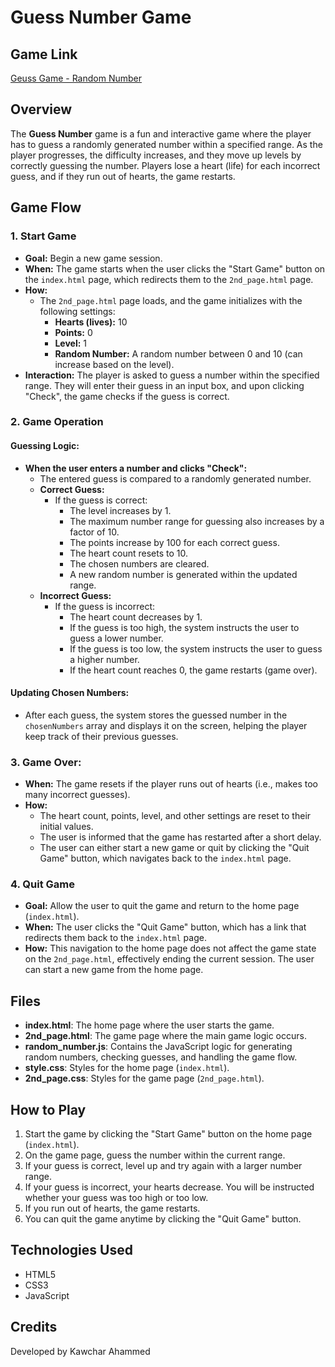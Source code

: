 # Guess Number Game
## Game Link
[Geuss Game - Random Number](https://geuss-game-random-number.netlify.app/)

## Overview
The **Guess Number** game is a fun and interactive game where the player has to guess a randomly generated number within a specified range. As the player progresses, the difficulty increases, and they move up levels by correctly guessing the number. Players lose a heart (life) for each incorrect guess, and if they run out of hearts, the game restarts.

## Game Flow

### 1. Start Game
- **Goal:** Begin a new game session.
- **When:** The game starts when the user clicks the "Start Game" button on the `index.html` page, which redirects them to the `2nd_page.html` page.
- **How:**
  - The `2nd_page.html` page loads, and the game initializes with the following settings:
    - **Hearts (lives):** 10
    - **Points:** 0
    - **Level:** 1
    - **Random Number:** A random number between 0 and 10 (can increase based on the level).
- **Interaction:** The player is asked to guess a number within the specified range. They will enter their guess in an input box, and upon clicking "Check", the game checks if the guess is correct.

### 2. Game Operation
#### Guessing Logic:
- **When the user enters a number and clicks "Check":**
  - The entered guess is compared to a randomly generated number.
  - **Correct Guess:**
    - If the guess is correct:
      - The level increases by 1.
      - The maximum number range for guessing also increases by a factor of 10.
      - The points increase by 100 for each correct guess.
      - The heart count resets to 10.
      - The chosen numbers are cleared.
      - A new random number is generated within the updated range.
  - **Incorrect Guess:**
    - If the guess is incorrect:
      - The heart count decreases by 1.
      - If the guess is too high, the system instructs the user to guess a lower number.
      - If the guess is too low, the system instructs the user to guess a higher number.
      - If the heart count reaches 0, the game restarts (game over).
  
#### Updating Chosen Numbers:
- After each guess, the system stores the guessed number in the `chosenNumbers` array and displays it on the screen, helping the player keep track of their previous guesses.

### 3. Game Over:
- **When:** The game resets if the player runs out of hearts (i.e., makes too many incorrect guesses).
- **How:**
  - The heart count, points, level, and other settings are reset to their initial values.
  - The user is informed that the game has restarted after a short delay.
  - The user can either start a new game or quit by clicking the "Quit Game" button, which navigates back to the `index.html` page.

### 4. Quit Game
- **Goal:** Allow the user to quit the game and return to the home page (`index.html`).
- **When:** The user clicks the "Quit Game" button, which has a link that redirects them back to the `index.html` page.
- **How:** This navigation to the home page does not affect the game state on the `2nd_page.html`, effectively ending the current session. The user can start a new game from the home page.

## Files
- **index.html**: The home page where the user starts the game.
- **2nd_page.html**: The game page where the main game logic occurs.
- **random_number.js**: Contains the JavaScript logic for generating random numbers, checking guesses, and handling the game flow.
- **style.css**: Styles for the home page (`index.html`).
- **2nd_page.css**: Styles for the game page (`2nd_page.html`).

## How to Play
1. Start the game by clicking the "Start Game" button on the home page (`index.html`).
2. On the game page, guess the number within the current range.
3. If your guess is correct, level up and try again with a larger number range.
4. If your guess is incorrect, your hearts decrease. You will be instructed whether your guess was too high or too low.
5. If you run out of hearts, the game restarts.
6. You can quit the game anytime by clicking the "Quit Game" button.

## Technologies Used
- HTML5
- CSS3
- JavaScript

## Credits
Developed by Kawchar Ahammed
